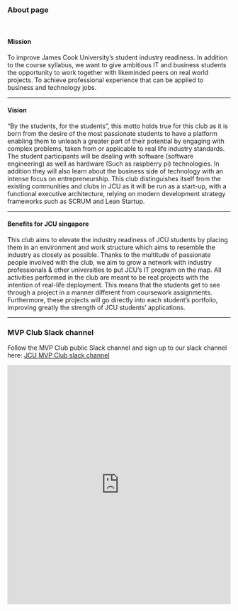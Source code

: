 ### About page
<br>

#### Mission
To improve James Cook University’s student industry readiness. In addition to the course syllabus, we want to give ambitious IT and business students the opportunity to work together with likeminded peers on real world projects. To achieve professional experience that can be applied to business and technology jobs.

---

#### Vision
“By the students, for the students”, this motto holds true for this club as it is born from the desire of the most passionate students to have a platform enabling them to unleash a greater part of their potential by engaging with complex problems, taken from or applicable to real life industry standards. The student participants will be dealing with software (software engineering) as well as hardware (Such as raspberry pi) technologies. In addition they will also learn about the business side of technology with an intense focus on entrepreneurship. This club distinguishes itself from the existing communities and clubs in JCU as it will be run as a start-up, with a functional executive architecture, relying on modern development strategy frameworks such as SCRUM and Lean Startup.

---

#### Benefits for JCU singapore
This club aims to elevate the industry readiness of JCU students by placing them in an environment and work structure which aims to resemble the industry as closely as possible. Thanks to the multitude of passionate people involved with the club, we aim to grow a network with industry professionals & other universities to put JCU’s IT program on the map.
All activities performed in the club are meant to be real projects with the intention of real-life deployment. This means that the students get to see through a project in a manner different from coursework assignments. Furthermore, these projects will go directly into each student’s portfolio, improving greatly the strength of JCU students’ applications.

---

### MVP Club Slack channel
Follow the MVP Club public Slack channel and sign up to our slack channel here: [JCU MVP Club slack channel](https://join.slack.com/t/jcumvpclub/shared_invite/enQtNDczNDU2NTYzODkxLWVkYzk3NDRiMTAyOGFjMDI3Y2ZkZjYyY2NlZGY5MWRlOGRjNWZlNDYyOGNlMTA5NDRkOWMwMzVjOWU1MjQ4NjM)

<iframe src="https://event.airwidget.app/widget/?id=5c259c4871f361641b173550" frameborder="0" scrolling="no" horizontalscrolling="no" verticalscrolling="no" width="100%" height="540px" async></iframe>
